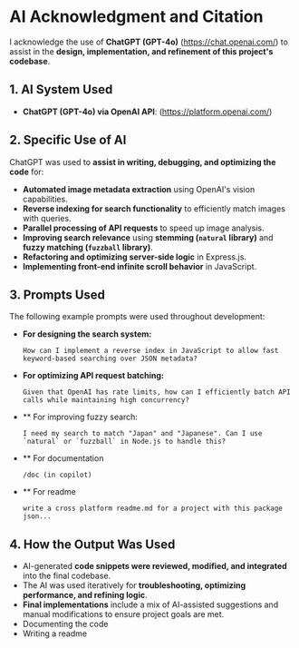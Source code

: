 # AI Acknowledgment and Citation

I acknowledge the use of **ChatGPT (GPT-4o)** (https://chat.openai.com/) to assist in the **design, implementation, and refinement of this project's codebase**.

## 1. AI System Used
- **ChatGPT (GPT-4o) via OpenAI API**: (https://platform.openai.com/)

## 2. Specific Use of AI
ChatGPT was used to **assist in writing, debugging, and optimizing the code** for:
- **Automated image metadata extraction** using OpenAI's vision capabilities.
- **Reverse indexing for search functionality** to efficiently match images with queries.
- **Parallel processing of API requests** to speed up image analysis.
- **Improving search relevance** using **stemming (`natural` library)** and **fuzzy matching (`fuzzball` library)**.
- **Refactoring and optimizing server-side logic** in Express.js.
- **Implementing front-end infinite scroll behavior** in JavaScript.

## 3. Prompts Used
The following example prompts were used throughout development:

- **For designing the search system:**
  ```plaintext
  How can I implement a reverse index in JavaScript to allow fast keyword-based searching over JSON metadata?
  ```
  
- **For optimizing API request batching:**
  ```plaintext
  Given that OpenAI has rate limits, how can I efficiently batch API calls while maintaining high concurrency?
  ```

- ** For improving fuzzy search:
  ```plaintext
  I need my search to match "Japan" and "Japanese". Can I use `natural` or `fuzzball` in Node.js to handle this?
  ```

- ** For documentation
  ```plaintext
  /doc (in copilot)
  ```

- ** For readme
  ```plaintext
  write a cross platform readme.md for a project with this package json...
  ```
## 4. How the Output Was Used
- AI-generated **code snippets were reviewed, modified, and integrated** into the final codebase.
- The AI was used iteratively for **troubleshooting, optimizing performance, and refining logic**.
- **Final implementations** include a mix of AI-assisted suggestions and manual modifications to ensure project goals are met.
- Documenting the code
- Writing a readme





